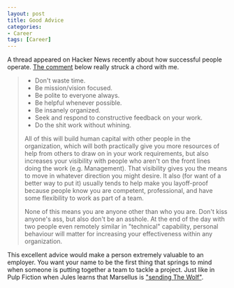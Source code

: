 ```yaml
---
layout: post
title: Good Advice
categories:
- Career
tags: [Career]
---
```


A thread appeared on Hacker News recently about how successful people operate.  [The comment](https://news.ycombinator.com/item?id=8917667) below really struck a chord with me.

> * Don't waste time. 
> * Be mission/vision focused. 
> * Be polite to everyone always. 
> * Be helpful whenever possible. 
> * Be insanely organized. 
> * Seek and respond to constructive feedback on your work. 
> * Do the shit work without whining. 
> 
> All of this will build human capital with other people in the organization, which will both practically give you more resources of 
> help from others to draw on in your work requirements, but also increases your visibility with people who aren't on the front lines 
> doing the work (e.g. Management). That visibility gives you the means to move in whatever direction you might desire. It also (for 
> want of a better way to put it) usually tends to help make you layoff-proof because people know you are competent, professional, 
> and have some flexibility to work as part of a team.
> 
> None of this means you are anyone other than who you are. Don't kiss anyone's ass, but also don't be an asshole. At the end of the 
> day with two people even remotely similar in "technical" capability, personal behaviour will matter for increasing your effectiveness within any organization.

This excellent advice would make a person extremely valuable to an employer.  You want your name to be the first thing that springs to mind when someone is putting together a team to tackle a project. Just like in Pulp Fiction when Jules learns that Marsellus is ["sending The Wolf"](https://www.youtube.com/watch?v=OzNvicZWZ_A).
